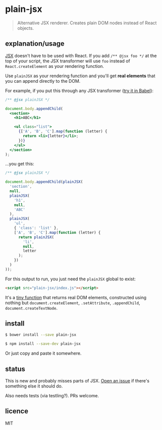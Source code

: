 # plain-jsx

> Alternative JSX renderer. Creates plain DOM nodes instead of React objects.


## explanation/usage

[JSX](http://facebook.github.io/jsx/) doesn't have to be used with React. If you add `/** @jsx foo */` at the top of your script, the JSX transformer will use `foo` instead of `React.createElement` as your rendering function.

Use `plainJSX` as your rendering function and you'll get **real elements** that you can append directly to the DOM.

For example, if you put this through any JSX transformer (<a href="https://babeljs.io/repl/#?experimental=false&evaluate=true&loose=false&spec=false&code=%2F**%20%40jsx%20plainJSX%20*%2F%0A%0Adocument.body.appendChild(%0A%20%20%3Csection%3E%0A%20%20%20%20%3Ch1%3EABC%3C%2Fh1%3E%0A%0A%20%20%20%20%3Cul%20class%3D%22list%22%3E%0A%20%20%20%20%20%20%7B%5B'A'%2C%20'B'%2C%20'C'%5D.map(function%20(letter)%20%7B%0A%20%20%20%20%20%20%20%20return%20%3Cli%3E%7Bletter%7D%3C%2Fli%3E%3B%0A%20%20%20%20%20%20%7D)%7D%0A%20%20%20%20%3C%2Ful%3E%0A%20%20%3C%2Fsection%3E%0A)%3B">try it in Babel</a>):

```jsx
/** @jsx plainJSX */

document.body.appendChild(
  <section>
    <h1>ABC</h1>

    <ul class="list">
      {['A', 'B', 'C'].map(function (letter) {
        return <li>{letter}</li>;
      })}
    </ul>
  </section>
);
```

...you get this:

```js
/** @jsx plainJSX */

document.body.appendChild(plainJSX(
  'section',
  null,
  plainJSX(
    'h1',
    null,
    'ABC'
  ),
  plainJSX(
    'ul',
    { 'class': 'list' },
    ['A', 'B', 'C'].map(function (letter) {
      return plainJSX(
        'li',
        null,
        letter
      );
    })
  )
));
```

For this output to run, you just need the `plainJSX` global to exist:

```html
<script src="plain-jsx/index.js"></script>
```

It's a [tiny function](https://github.com/callumlocke/plain-jsx/blob/master/index.js) that returns real DOM elements, constructed using nothing but `document.createElement`, `.setAttribute`, `.appendChild`, `document.createTextNode`.


## install

```sh
$ bower install --save plain-jsx
```

```sh
$ npm install --save-dev plain-jsx
```

Or just copy and paste it somewhere.


## status

This is new and probably misses parts of JSX. [Open an issue](https://github.com/callumlocke/plain-jsx/issues) if there's something else it should do.

Also needs tests (via testling?). PRs welcome.


## licence

MIT
